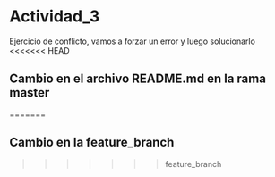 # Actividad_3
Ejercicio de conflicto, vamos a forzar un error y luego solucionarlo
<<<<<<< HEAD
## Cambio en el archivo README.md en la rama master
=======
## Cambio en la feature_branch
>>>>>>> feature_branch
